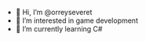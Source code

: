 - 👋 Hi, I’m @orreyseveret
- 👀 I’m interested in game development
- 🌱 I’m currently learning C#

<!---
orreyseveret/orreyseveret is a ✨ special ✨ repository because its `README.md` (this file) appears on your GitHub profile.
You can click the Preview link to take a look at your changes.
--->
